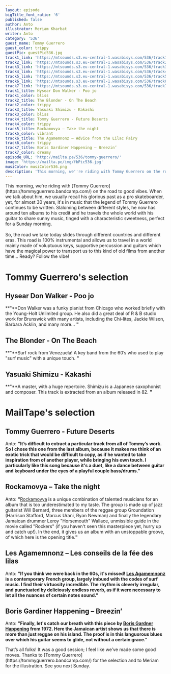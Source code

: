 ```yaml
---
layout: episode
bigTitle_font_ratio: '6'
published: false
author: Anto
illustrator: Meriam Kharbat
writer: Anto
category: '536'
guest_name: Tommy Guerrero
guest_color: trippy
guestPic: guestPic536.jpg
track1_link: 'https://mtsounds.s3.eu-central-1.wasabisys.com/536/track1.mp3'
track2_link: 'https://mtsounds.s3.eu-central-1.wasabisys.com/536/track2.mp3'
track3_link: 'https://mtsounds.s3.eu-central-1.wasabisys.com/536/track3.mp3'
track4_link: 'https://mtsounds.s3.eu-central-1.wasabisys.com/536/track4.mp3'
track5_link: 'https://mtsounds.s3.eu-central-1.wasabisys.com/536/track5.mp3'
track6_link: 'https://mtsounds.s3.eu-central-1.wasabisys.com/536/track6.mp3'
track7_link: 'https://mtsounds.s3.eu-central-1.wasabisys.com/536/track7.mp3'
track1_title: Hysear Don Walker - Poo jo
track1_color: bliss
track2_title: The Blonder - On The Beach
track2_color: trippy
track3_title: Yasuaki Shimizu - Kakashi
track3_color: bliss
track4_title: Tommy Guerrero - Future Deserts
track4_color: trippy
track5_title: Rockamovya – Take the night
track5_color: vibrant
track6_title: The Agamemnonz – Advice from the Lilac Fairy
track6_color: trippy
track7_title: Boris Gardiner Happening – Breezin’
track7_color: dreamy
episode_URL: 'http://mailta.pe/536/tommy-guerrero/'
image: 'https://mailta.pe/img/fbPic536.jpg'
musiColor: musiColor536.png
description: 'This morning, we''re riding with Tommy Guerrero on the road to good vibes.'
---
```

<p id="introduction">
	This morning, we're riding with [Tommy Guerrero](https://tommyguerrero.bandcamp.com/) on the road to good vibes.
When we talk about him, we usually recall his glorious past as a pro skateboarder, yet, for almost 30 years, it's in music that the legend of Tommy Guerrero continues to be written.
Slaloming between different styles, he now has around ten albums to his credit and he travels the whole world with his guitar to share sunny music, tinged with a characteristic sweetness, perfect for a Sunday morning.
	<br><br>
	So, the road we take today slides through different countries and different eras. This road is 100% instrumental and allows us to travel in a world mainly made of voluptuous keys, supportive percussion and guitars which have the magical power to transport us to this kind of old films from another time...
Ready? Follow the vibe!
</p>

# Tommy Guerrero's selection

## Hysear Don Walker - Poo jo

**"**Don Walker was a funky pianist from Chicago who worked briefly with the Young-Holt Unlimited group. He also did a great deal of R & B studio work for Brunswick with many artists, including the Chi-lites, Jackie Wilson, Barbara Acklin, and many more...
**"**

## The Blonder - On The Beach

**"**Surf rock from Venezuela! A key band from the 60’s who used to play "surf music" with a unique touch.
**"**

## Yasuaki Shimizu - Kakashi

**"**A master, with a huge repertoire. Shimizu is a Japanese saxophonist and composer. This track is extracted from an album released in 82.
**"**

# MailTape's selection

## Tommy Guerrero - Future Deserts

Anto: **"**It’s difficult to extract a particular track from all of Tommy’s work. So I chose this one from the last album, because it makes me think of an exotic trick that would be difficult to copy, as if he wanted to take inspiration from of another player, while bringing his own touch. I particularly like this song because it's a duet, like a dance between guitar and keyboard under the eyes of a playful couple bass/drums.**"**

## Rockamovya – Take the night

Anto: **"**[Rockamovya](http://www.harrisonstafford.com/album/rockamovya/) is a unique combination of talented musicians for an album that is too underestimated to my taste. The group is made up of jazz guitarist Will Bernard, three members of the reggae group Groundation (Harrison Stafford, Marcus Urani, Ryan Newman) and finally the legendary Jamaican drummer Leroy "Horsemouth" Wallace, unmissible guide in the movie called "Rockers" (if you haven't seen this masterpiece yet, hurry up and catch up!).
In the end, it gives us an album with an unstoppable groove, of which here is the opening title.**"**

## Les Agamemnonz – Les conseils de la fée des lilas

Anto: **"**If you think we were back in the 60s, it's missed! [Les Agamemnonz](https://lesagamemnonz.bandcamp.com/) is a contemporary French group, largely imbued with the codes of surf music. I find their virtuosity incredible. The rhythm is cleverly irregular, and punctuated by deliciously endless reverb, as if it were necessary to let all the nuances of certain notes sound.**"**

## Boris Gardiner Happening – Breezin’

Anto: **"**Finally, let's catch our breath with this piece by [Boris Gardner Happening](https://theborisgardinerhappening.bandcamp.com/music) from 1972. Here the Jamaican artist shows us that there is more than just reggae on his island. The proof is in this languorous blues over which his guitar seems to glide, not without a certain grace.**"**

<p id="outroduction">That’s all folks! It was a good session; I feel like we’ve made some good moves. Thanks to [Tommy Guerrero](https://tommyguerrero.bandcamp.com/) for the selection and to Meriam for the illustration. See you next Sunday.</p>

